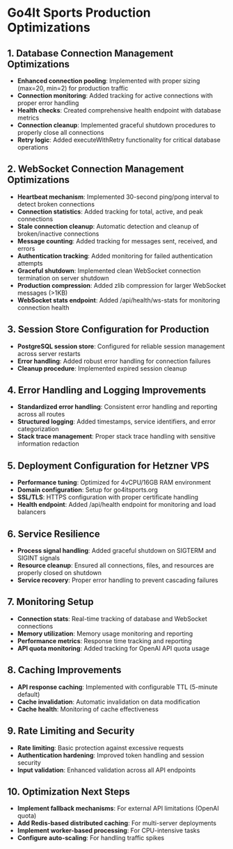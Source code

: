 # Go4It Sports Production Optimizations

## 1. Database Connection Management Optimizations

- **Enhanced connection pooling**: Implemented with proper sizing (max=20, min=2) for production traffic
- **Connection monitoring**: Added tracking for active connections with proper error handling
- **Health checks**: Created comprehensive health endpoint with database metrics
- **Connection cleanup**: Implemented graceful shutdown procedures to properly close all connections
- **Retry logic**: Added executeWithRetry functionality for critical database operations

## 2. WebSocket Connection Management Optimizations

- **Heartbeat mechanism**: Implemented 30-second ping/pong interval to detect broken connections
- **Connection statistics**: Added tracking for total, active, and peak connections
- **Stale connection cleanup**: Automatic detection and cleanup of broken/inactive connections
- **Message counting**: Added tracking for messages sent, received, and errors
- **Authentication tracking**: Added monitoring for failed authentication attempts
- **Graceful shutdown**: Implemented clean WebSocket connection termination on server shutdown
- **Production compression**: Added zlib compression for larger WebSocket messages (>1KB)
- **WebSocket stats endpoint**: Added /api/health/ws-stats for monitoring connection health

## 3. Session Store Configuration for Production

- **PostgreSQL session store**: Configured for reliable session management across server restarts
- **Error handling**: Added robust error handling for connection failures
- **Cleanup procedure**: Implemented expired session cleanup

## 4. Error Handling and Logging Improvements

- **Standardized error handling**: Consistent error handling and reporting across all routes
- **Structured logging**: Added timestamps, service identifiers, and error categorization
- **Stack trace management**: Proper stack trace handling with sensitive information redaction

## 5. Deployment Configuration for Hetzner VPS

- **Performance tuning**: Optimized for 4vCPU/16GB RAM environment
- **Domain configuration**: Setup for go4itsports.org
- **SSL/TLS**: HTTPS configuration with proper certificate handling
- **Health endpoint**: Added /api/health endpoint for monitoring and load balancers

## 6. Service Resilience

- **Process signal handling**: Added graceful shutdown on SIGTERM and SIGINT signals
- **Resource cleanup**: Ensured all connections, files, and resources are properly closed on shutdown
- **Service recovery**: Proper error handling to prevent cascading failures

## 7. Monitoring Setup

- **Connection stats**: Real-time tracking of database and WebSocket connections
- **Memory utilization**: Memory usage monitoring and reporting
- **Performance metrics**: Response time tracking and reporting
- **API quota monitoring**: Added tracking for OpenAI API quota usage

## 8. Caching Improvements

- **API response caching**: Implemented with configurable TTL (5-minute default)
- **Cache invalidation**: Automatic invalidation on data modification
- **Cache health**: Monitoring of cache effectiveness

## 9. Rate Limiting and Security

- **Rate limiting**: Basic protection against excessive requests
- **Authentication hardening**: Improved token handling and session security
- **Input validation**: Enhanced validation across all API endpoints

## 10. Optimization Next Steps

- **Implement fallback mechanisms**: For external API limitations (OpenAI quota)
- **Add Redis-based distributed caching**: For multi-server deployments
- **Implement worker-based processing**: For CPU-intensive tasks
- **Configure auto-scaling**: For handling traffic spikes